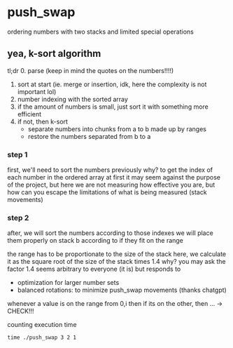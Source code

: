 # push\_swap

ordering numbers with two stacks and limited special operations

## yea, k-sort algorithm

tl;dr
0. parse (keep in mind the quotes on the numbers!!!!)
1. sort at start (ie. merge or insertion, idk, here the complexity is not important lol)
2. number indexing with the sorted array
3. if the amount of numbers is small, just sort it with something more efficient
3. if not, then k-sort
	- separate numbers into chunks from a to b made up by ranges
	- restore the numbers separated from b to a

### step 1

first, we'll need to sort the numbers previously
why? to get the index of each number in the ordered array
at first it may seem against the purpose of the project, but here we are not measuring how effective you are, but how can you escape the limitations of what is being measured (stack movements)

### step 2

after, we will sort the numbers according to those indexes
we will place them properly on stack b according to if they fit on the range

the range has to be proportionate to the size of the stack
here, we calculate it as the square root of the size of the stack times 1.4
why? you may ask
the factor 1.4 seems arbitrary to everyone (it is) but responds to
- optimization for larger number sets
- balanced rotations: to minimize push\_swap movements
(thanks chatgpt)



whenever a value is on the range from 0,i then
if its on the other, then ...
-> CHECK!!!

counting execution time
```
time ./push_swap 3 2 1
```
